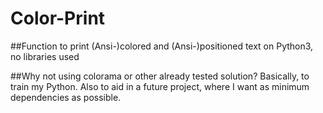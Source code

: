 # Color-Print
##Function to print (Ansi-)colored and (Ansi-)positioned text on Python3, no libraries used

##Why not using colorama or other already tested solution?
Basically, to train my Python. Also to aid in a future project, where I want as minimum dependencies as possible.
